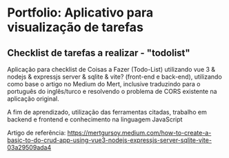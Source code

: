 # Portfolio: Aplicativo para visualização de tarefas 

## Checklist de tarefas a realizar - "todolist" 


Aplicação para checklist de Coisas a Fazer (Todo-List) utilizando vue 3 & nodejs & expressjs server & sqlite & vite? (front-end e back-end), 
utilizando como base o artigo no Medium do Mert, inclusive traduzindo para o português do inglês/turco e resolvendo o problema de CORS existente na aplicação original.

A fim de aprendizado, utilização das ferramentas citadas, trabalho em backend e frontend e conhecimento na linguagem JavaScript

Artigo de referência:  https://mertgursoy.medium.com/how-to-create-a-basic-to-do-crud-app-using-vue3-nodejs-expressjs-server-sqlite-vite-03a29509ada4

